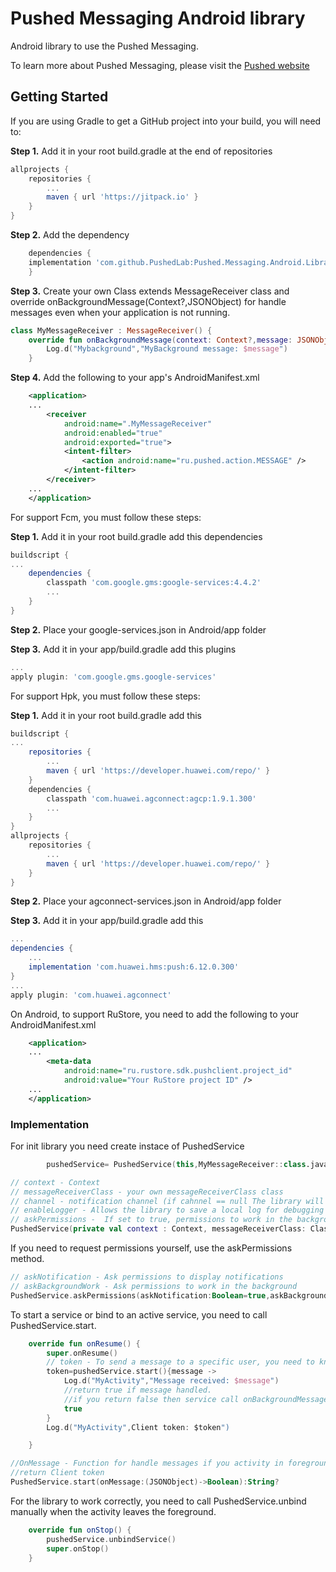 # Pushed Messaging Android library

Android library to use the Pushed Messaging.

To learn more about Pushed Messaging, please visit the [Pushed website](https://pushed.ru)

## Getting Started

If you are using Gradle to get a GitHub project into your build, you will need to:

**Step 1.** Add it in your root build.gradle at the end of repositories 

```gradle
allprojects {
	repositories {
		...
		maven { url 'https://jitpack.io' }
	}
}
```

**Step 2.** Add the dependency

```gradle
    dependencies {
	implementation 'com.github.PushedLab:Pushed.Messaging.Android.Library:1.4.2'
    }
``` 

**Step 3.** Create your own Class extends MessageReceiver class and override onBackgroundMessage(Context?,JSONObject) 
for handle messages even when your application is not running.

```kotlin
class MyMessageReceiver : MessageReceiver() {
    override fun onBackgroundMessage(context: Context?,message: JSONObject) {
        Log.d("Mybackground","MyBackground message: $message")
    }
```

**Step 4.** Add the following to your app's AndroidManifest.xml

```xml
    <application>
    ...
        <receiver
            android:name=".MyMessageReceiver"                                               
            android:enabled="true"
            android:exported="true">
            <intent-filter>
                <action android:name="ru.pushed.action.MESSAGE" />
            </intent-filter>
        </receiver>
    ...
    </application>
```

For support Fcm, you must follow these steps:

**Step 1.** Add it in your root build.gradle add this dependencies 

```gradle
buildscript {
...
    dependencies {
        classpath 'com.google.gms:google-services:4.4.2'
        ...
    }
}

```

**Step 2.** Place your google-services.json in Android/app folder

**Step 3.** Add it in your app/build.gradle add this plugins 

```gradle
...
apply plugin: 'com.google.gms.google-services'
```

For support Hpk, you must follow these steps:

**Step 1.** Add it in your root build.gradle add this 

```gradle
buildscript {
...
    repositories {
        ...
        maven { url 'https://developer.huawei.com/repo/' }
    }
    dependencies {
        classpath 'com.huawei.agconnect:agcp:1.9.1.300'
        ...
    }
}
allprojects {
    repositories {
        ...
        maven { url 'https://developer.huawei.com/repo/' }
    }
}

```

**Step 2.** Place your agconnect-services.json in Android/app folder

**Step 3.** Add it in your app/build.gradle add this 

```gradle
...
dependencies {
    ...
    implementation 'com.huawei.hms:push:6.12.0.300'
}
...
apply plugin: 'com.huawei.agconnect' 
```

On Android, to support RuStore, you need to add the following to your AndroidManifest.xml

```xml
    <application>
    ...
        <meta-data
            android:name="ru.rustore.sdk.pushclient.project_id"
            android:value="Your RuStore project ID" />
    ...
    </application>
```


### Implementation

For init library you need create instace of PushedService 

```kotlin
        pushedService= PushedService(this,MyMessageReceiver::class.java)
```

```kotlin
// context - Context
// messageReceiverClass - your own messageReceiverClass class
// channel - notification channel (if cahnnel == null The library will not show notifications)
// enableLogger - Allows the library to save a local log for debugging purposes
// askPermissions -  If set to true, permissions to work in the background and display notifications are automatically requested.
PushedService(private val context : Context, messageReceiverClass: Class<*>?,channel:String?="messages",enableLogger:Boolean=false, askPermissions:Boolean=true);

```

If you need to request permissions yourself, use the askPermissions method.

```kotlin
// askNotification - Ask permissions to display notifications
// askBackgroundWork - Ask permissions to work in the background
PushedService.askPermissions(askNotification:Boolean=true,askBackgroundWork:Boolean=true)
```

To start a service or bind to an active service, you need to call PushedService.start.

```kotlin
    override fun onResume() {
        super.onResume()
        // token - To send a message to a specific user, you need to know his Client token.
        token=pushedService.start(){message ->
            Log.d("MyActivity","Message received: $message")
            //return true if message handled.
            //if you return false then service call onBackgroundMessage.
            true
        }
        Log.d("MyActivity",Client token: $token")

    }
```

```kotlin
//OnMessage - Function for handle messages if you activity in foreground
//return Client token
PushedService.start(onMessage:(JSONObject)->Boolean):String?
```

For the library to work correctly, you need to call PushedService.unbind manually when the activity leaves the foreground.

```kotlin
    override fun onStop() {
        pushedService.unbindService()
        super.onStop()
    }
```



